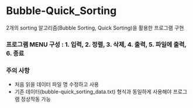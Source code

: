 # Bubble-Quick_Sorting
2개의 sorting 알고리즘(Bubble Sorting, Quick Sorting)을 활용한 프로그램 구현 <br>

### 프로그램 MENU 구성 : 1. 입력, 2. 정렬, 3. 삭제, 4. 출력, 5. 파일에 출력, 6. 종료

### 주의 사항
- 처음 읽을 데이터 파일 명 수정하고 사용 <br>
- 기존 데이터(bubble-quick_sorting_data.txt) 형식과 동일하게 사용해야 프로그램 정상작동 가능
